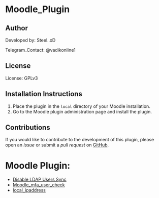 # Moodle_Plugin

## Author
Developed by: Steel..xD

Telegram_Contact: @vadikonline1

## License
License: GPLv3

## Installation Instructions
1. Place the plugin in the `local` directory of your Moodle installation.
2. Go to the Moodle plugin administration page and install the plugin.

## Contributions
If you would like to contribute to the development of this plugin, please open an *issue* or submit a *pull request* on [GitHub](https://github.com/vadikonline1/Moodle_Plugin).

# Moodle Plugin:
- [Disable LDAP Users Sync](https://github.com/vadikonline1/Moodle_Plugin/tree/77d924d0092fff3fe6a41e3776627c35809dafc1/Moodle%20Plugin%3A%20Disable%20LDAP%20Users%20Sync)
- [Moodle_mfa_user_check](https://github.com/vadikonline1/Moodle_Plugin/tree/18cfb903dfc3a46a1b7d700aa4ab93c657f4473f/Moodle_mfa_user_check)
- [local_ipaddress](https://github.com/vadikonline1/Moodle_Plugin/tree/30b9e0499772e3a39a50168d6d46be3b200ed6fa/local_ipaddress)
